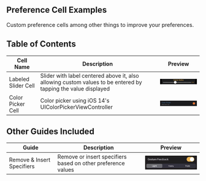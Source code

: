 ## Preference Cell Examples
Custom preference cells among other things to improve your preferences.

## Table of Contents
| Cell Name | Description | Preview |
| --------- | ----------- | ------- |
| Labeled Slider Cell | Slider with label centered above it, also allowing custom values to be entered by tapping the value displayed | <img src="./Labeled Slider Cell/preview.png" alt="Preview" width="250"/> |
| Color Picker Cell | Color picker using iOS 14's UIColorPickerViewController | <img src="./Color Picker Cell/preview.png" alt="Preview" width="250"/> |

## Other Guides Included
| Guide | Description | Preview |
| ----- | ----------- | ------- |
| Remove & Insert Specifiers | Remove or insert specifiers based on other preference values | <img src="./Remove & Insert Specifiers/preview.gif" alt="Preview" width="250"/> |
